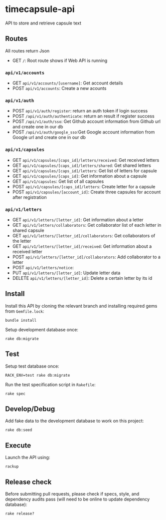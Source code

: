 # timecapsule-api
API to store and retrieve capsule text

## Routes
All routes return Json
* GET `/`: Root route shows if Web API is running

### `api/v1/accounts`
* GET `api/v1/accounts/[username]`: Get account details
* POST `api/v1/accounts`: Create a new acounts

### `api/v1/auth`
* POST `api/v1/auth/register`: return an auth token if login success
* POST `/api/v1/auth/authenticate`: return an result if register success
* POST `/api/v1/auth/sso`: Get Github account information from Github url and create one in our db
* POST `/api/v1/auth/google_sso`:Get Google account information from Google url and create one in our db

### `api/v1/capsules`
* GET `api/v1/capsules/[caps_id]/letters/received`: Get received letters
* GET `api/v1/capsules/[caps_id]/letters/shared`: Get shared letters
* GET `api/v1/capsules/[caps_id]/letters`: Get list of letters for capsule
* GET `api/v1/capsules/[caps_id]`: Get information about a capsule
* GET `api/v1/capsules`: Get list of all capsules
* POST `api/v1/capsules/[caps_id]/letters`: Create letter for a capsule
* POST `api/v1/capsules/[account_id]`: Create three capsules for account after registration

### `api/v1/letters`
* GET `api/v1/letters/[letter_id]`: Get information about a letter 
* GET `api/v1/letters/collaborators`: Get collaborator list of each letter in shared capsule
* GET `api/v1/letters/[letter_id]/collaborators`: Get collaborators of the letter
* GET `api/v1/letters/[letter_id]/received`: Get information about a received letter
* POST `api/v1/letters/[letter_id]/collaborators`: Add collaborator to a letter
* POST `api/v1/letters/notice`: 
* PUT `api/v1/letters/[letter_id]`: Update letter data
* DELETE `api/v1/letters/[letter_id]`: Delete a certain letter by its id


## Install
Install this API by cloning the relevant branch and installing required gems from `Gemfile.lock`:
```
bundle install
```
Setup development database once:
```
rake db:migrate
```

## Test
Setup test database once:
```
RACK_ENV=test rake db:migrate
```
Run the test specification script in `Rakefile`:
```
rake spec
```

## Develop/Debug
Add fake data to the development database to work on this project:
```
rake db:seed
```

## Execute

Launch the API using:

```shell
rackup
```

## Release check
Before submitting pull requests, please check if specs, style, and dependency audits pass (will need to be online to update dependency database):
```
rake release?
```
